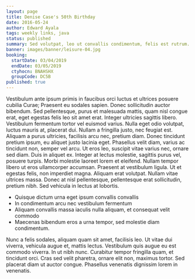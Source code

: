 ```yaml
---
layout: page
title: Denise Case's 50th Birthday
date: 2016-05-24
author: Edward Ayala
tags: weekly links, java
status: published
summary: Sed volutpat, leo ut convallis condimentum, felis est rutrum.
banner: images/banner/leisure-04.jpg
booking:
  startDate: 03/04/2019
  endDate: 03/05/2019
  ctyhocn: BNAHSHX
  groupCode: DC5B
published: true
---
```

Vestibulum ante ipsum primis in faucibus orci luctus et ultrices posuere cubilia Curae; Praesent eu sodales sapien. Donec sollicitudin auctor bibendum. Sed pellentesque, purus et malesuada mattis, quam nisl congue erat, eget egestas felis leo sit amet erat. Integer ultricies sagittis libero. Vestibulum fermentum tortor vel euismod varius. Nulla eget odio volutpat, luctus mauris at, placerat dui. Nullam a fringilla justo, nec feugiat est. Aliquam a purus ultricies, facilisis arcu nec, pretium diam. Donec tincidunt pretium ipsum, eu aliquet justo lacinia eget.
Phasellus velit diam, varius ac tincidunt non, semper vel arcu. Ut eros leo, suscipit vitae varius nec, ornare sed diam. Duis in aliquet ex. Integer at lectus molestie, sagittis purus vel, posuere turpis. Morbi molestie laoreet lorem et eleifend. Nullam tempor libero ut eros ullamcorper accumsan. Praesent at vestibulum ligula. Ut et egestas felis, non imperdiet magna. Aliquam erat volutpat. Nullam vitae ultrices massa. Donec at nisl pellentesque, pellentesque erat sollicitudin, pretium nibh. Sed vehicula in lectus at lobortis.

* Quisque dictum urna eget ipsum convallis convallis
* In condimentum arcu nec vestibulum fermentum
* Aliquam convallis massa iaculis nulla aliquam, et consequat velit commodo
* Maecenas bibendum eros a urna tempor, sed molestie diam condimentum.

Nunc a felis sodales, aliquam quam sit amet, facilisis leo. Ut vitae dui viverra, vehicula augue et, mattis lectus. Vestibulum quis augue eu est commodo viverra. In ut nibh nunc. Curabitur tempor fringilla quam, et tincidunt orci. Cras sed velit pharetra, ornare elit non, maximus tortor. Sed placerat diam ut auctor congue. Phasellus venenatis dignissim lorem in venenatis.
